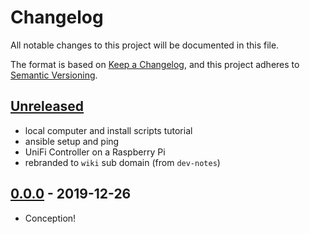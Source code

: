 # Changelog

All notable changes to this project will be documented in this file.

The format is based on [Keep a Changelog](https://keepachangelog.com/en/1.0.0/),
and this project adheres to [Semantic Versioning](https://semver.org/spec/v2.0.0.html).

## [Unreleased]

- local computer and install scripts tutorial
- ansible setup and ping
- UniFi Controller on a Raspberry Pi
- rebranded to `wiki` sub domain (from `dev-notes`)

## [0.0.0] - 2019-12-26

- Conception!

[Unreleased]: https://github.com/iancleary/dev-notes/compare/v0.0.0...HEAD
[0.0.0]: https://github.com/iancleary/dev-notes/releases/tag/v0.0.0
